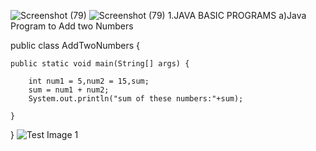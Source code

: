 ![Screenshot (79)](https://user-images.githubusercontent.com/69143912/121499446-06069100-c9fb-11eb-8b2a-194699d3c2b7.png)
![Screenshot (79)](https://user-images.githubusercontent.com/69143912/121499490-11f25300-c9fb-11eb-8d3a-378276681963.png)
1.JAVA BASIC PROGRAMS
a)Java Program to Add two Numbers
  
  
  public class AddTwoNumbers {

	public static void main(String[] args) {
       
		int num1 = 5,num2 = 15,sum;
		sum = num1 + num2;
		System.out.println("sum of these numbers:"+sum);

	}

}
![Test Image 1](screenshot(79).png)


